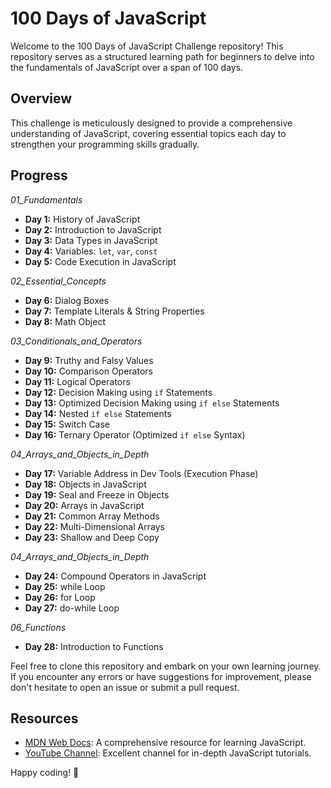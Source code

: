 # 100 Days of JavaScript

Welcome to the 100 Days of JavaScript Challenge repository! This repository serves as a structured learning path for beginners to delve into the fundamentals of JavaScript over a span of 100 days.

## Overview

This challenge is meticulously designed to provide a comprehensive understanding of JavaScript, covering essential topics each day to strengthen your programming skills gradually.

## Progress

_01_Fundamentals_

- **Day 1:** History of JavaScript
- **Day 2:** Introduction to JavaScript
- **Day 3:** Data Types in JavaScript
- **Day 4:** Variables: `let`, `var`, `const`
- **Day 5:** Code Execution in JavaScript

_02_Essential_Concepts_

- **Day 6:** Dialog Boxes
- **Day 7:** Template Literals & String Properties
- **Day 8:** Math Object

_03_Conditionals_and_Operators_

- **Day 9:** Truthy and Falsy Values
- **Day 10:** Comparison Operators
- **Day 11:** Logical Operators
- **Day 12:** Decision Making using `if` Statements
- **Day 13:** Optimized Decision Making using `if else` Statements
- **Day 14:** Nested `if else` Statements
- **Day 15:** Switch Case
- **Day 16:** Ternary Operator (Optimized `if else` Syntax)

_04_Arrays_and_Objects_in_Depth_

- **Day 17:** Variable Address in Dev Tools (Execution Phase)
- **Day 18:** Objects in JavaScript
- **Day 19:** Seal and Freeze in Objects
- **Day 20:** Arrays in JavaScript
- **Day 21:** Common Array Methods
- **Day 22:** Multi-Dimensional Arrays
- **Day 23:** Shallow and Deep Copy

_04_Arrays_and_Objects_in_Depth_

- **Day 24:** Compound Operators in JavaScript
- **Day 25:** while Loop
- **Day 26:** for Loop
- **Day 27:** do-while Loop

_06_Functions_

- **Day 28:** Introduction to Functions

Feel free to clone this repository and embark on your own learning journey. If you encounter any errors or have suggestions for improvement, please don't hesitate to open an issue or submit a pull request.

## Resources

- [MDN Web Docs](https://developer.mozilla.org/en-US/docs/Web/JavaScript): A comprehensive resource for learning JavaScript.
- [YouTube Channel](https://www.youtube.com/@procodrr): Excellent channel for in-depth JavaScript tutorials.

Happy coding! 🚀
